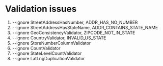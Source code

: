 # Validation issues
1. --ignore StreetAddressHasNumber, ADDR_HAS_NO_NUMBER
2. --ignore StreetAddressHasStateName, ADDR_CONTAINS_STATE_NAME
3. --ignore GeoConsistencyValidator, ZIPCODE_NOT_IN_STATE
4. --ignore CountryValidator, INVALID_US_STATE
5. --ignore StoreNumberColumnValidator
6. --ignore CountValidator
7. --ignore StateLevelCountValidator
8. --ignore LatLngDuplicationValidator